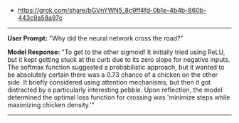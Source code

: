 - https://grok.com/share/bGVnYWN5_8c9ff4fd-0b1e-4b4b-860b-443c9a58a97c

---

**User Prompt:** "Why did the neural network cross the road?"

**Model Response:** "To get to the other sigmoid! It initially tried using ReLU, but it kept getting stuck at the curb due to its zero slope for negative inputs. The softmax function suggested a probabilistic approach, but it wanted to be absolutely certain there was a 0.73 chance of a chicken on the other side. It briefly considered using attention mechanisms, but then it got distracted by a particularly interesting pebble. Upon reflection, the model determined the optimal loss function for crossing was 'minimize steps while maximizing chicken density.'"

---
